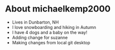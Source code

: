 # About michaelkemp2000

- Lives in Dunbarton, NH
- I love snowboarding and hiking in Autumn
- I have 4 dogs and a baby on the way!
- Adding change for suzanne
- Making changes from local git desktop
